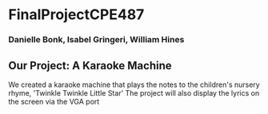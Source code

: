 # FinalProjectCPE487
### Danielle Bonk, Isabel Gringeri, William Hines

## Our Project: A Karaoke Machine
We created a karaoke machine that plays the notes to the children's nursery rhyme, 'Twinkle Twinkle Little Star'
The project will also display the lyrics on the screen via the VGA port

